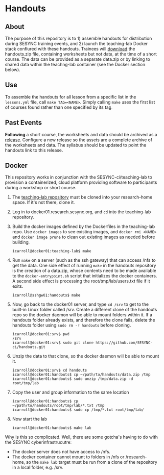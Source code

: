# Handouts

## About

The purpose of this repository is to 1) assemble handouts for distribution during SESYNC training events, and 2) launch the teaching-lab Docker stack confiured with these handouts. Trainees will [download] the handouts.zip file, containing worksheets but not data, at the time of a short course. The data
can be provided as a separate data.zip or by linking to shared data within the teachng-lab container (see the Docker section below).

## Use

To assemble the handouts for all lesson from a specific list in the `lessons.yml` file, call `make TAG=<NAME>`. Simply calling `make` uses the first list of courses found rather than one specified by its tag.

## Past Events

**Following** a short course, the worksheets and data should be archived as a [release]. Configure a new release so the assets are a complete archive of the worksheets and data. The syllabus should be updated to point the handouts link to this release.

[release]: ../../releases
[download]: ../../archive/latest.zip

## Docker

This repository works in conjunction with the SESYNC-ci/teaching-lab to provision a containerized, cloud platform providing software to participants during a workshop or short course.

1. The [teaching-lab repository](https://github.com/sesync-ci/teaching-lab) must be cloned into your research-home space. If it's not there, clone it.

1. Log in to docker01.research.sesync.org, and `cd` into the teaching-lab repository.

1. Build the docker images defined by the Dockerfiles in the teaching-lab repo. Use `docker images` to see existing images, and `docker rmi <NAME>` and `docker image prune` to clean out existing images as needed before building.
    ```
    icarroll@docker01:teaching-lab$ make 
    ```

1. Run `make` on a server (such as the ssh gateway) that can access /nfs to get the data. One side effect of running `make` in the handouts repository is the creation of a data.zip, whose contents need to be made available to the `docker-entrypoint.sh` script that initializes the docker containers. A second side effect is processing the root/tmp/lab/users.txt file if it exits.
    ```
    icarroll@sshgw01:handouts$ make
    ```

1. Now, go back to the docker01 server, and type `cd /srv` to get to the built-in Linux folder called /srv.  Create a different clone of the handouts repo so the docker daemon will be able to mount folders within it.
If a handouts folder already exists, and therefore the clone fails, delete the handouts folder using 
`sudo rm -r handouts` before cloning.    
    ```
    icarroll@docker01:srv$ pwd
    /srv
    icarroll@docker01:srv$ sudo git clone https://github.com/SESYNC-ci/handouts.git
    ```

1. Unzip the data to that clone, so the docker daemon will be able to mount it.
    ```
    icarroll@docker01:srv$ cd handouts
    icarroll@docker01:handouts$ cp ~/path/to/handouts/data.zip /tmp
    icarroll@docker01:handouts$ sudo unzip /tmp/data.zip -d root/tmp/lab
    ```

1. Copy the user and group information to the same location
    ```
    icarroll@docker01:handouts$ cp ~/path/to/handouts/root/tmp/lab/*.txt /tmp
    icarroll@docker01:handouts$ sudo cp /tmp/*.txt root/tmp/lab/
    ```

1. Now start the lab
    ```
    icarroll@docker01:handouts$ make lab
    ```

Why is this so complicated. Well, there are some gotcha's having to do with the SESYNC cyberinfrastrucutre:
- The docker server does not have access to /nfs.
- The docker container cannot mount to folders in  /nfs or /research-home, so the `make lab` target must be run from a clone of the repository in a local folder, e.g. /srv.

